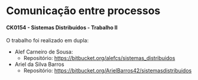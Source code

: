# Comunicação entre processos
#### CK0154 - Sistemas Distribuídos - Trabalho II

O trabalho foi realizado em dupla:

* Alef Carneiro de Sousa:
	* Repositório: https://bitbucket.org/alefcs/sistemas_distribuidos
* Ariel da Silva Barros
	* Repositório: https://bitbucket.org/ArielBarros42/sistemasdistribuidos
